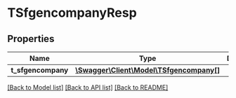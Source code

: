 # TSfgencompanyResp

## Properties
Name | Type | Description | Notes
------------ | ------------- | ------------- | -------------
**t_sfgencompany** | [**\Swagger\Client\Model\TSfgencompany[]**](TSfgencompany.md) |  | [optional] 

[[Back to Model list]](../README.md#documentation-for-models) [[Back to API list]](../README.md#documentation-for-api-endpoints) [[Back to README]](../README.md)


